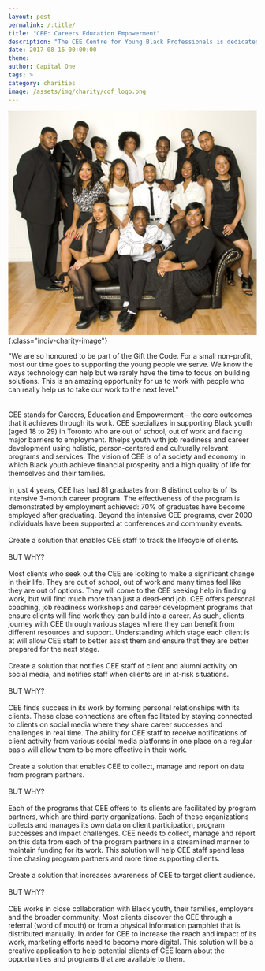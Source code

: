 ```yaml
---
layout: post
permalink: /:title/
title: "CEE: Careers Education Empowerment"
description: "The CEE Centre for Young Black Professionals is dedicated to addressing economic issues affecting Black youth in Toronto."
date: 2017-08-16 00:00:00
theme:
author: Capital One
tags: >
category: charities
image: /assets/img/charity/cof_logo.png
---
```

![CEE](/assets/img/charity/CEE_Charity_Photo.jpeg){:class="indiv-charity-image"}
<div class="flex-item">
<div id="charity-quote">
"We are so honoured to be part of the Gift the Code. For a small non-profit, most our time goes to supporting the young people we serve. We know the ways technology can help but we rarely have the time to focus on building solutions. This is an amazing opportunity for us to work with people who can really help us to take our work to the next level."
</div>
<div id="indiv-charity-content">
<br />
<br />
CEE stands for Careers, Education and Empowerment – the core outcomes that it achieves through its work. CEE specializes
 in supporting Black youth (aged 18 to 29) in Toronto who are out of school, out of work and facing major barriers to 
 employment. Ithelps youth with job readiness and career development using holistic, person-centered and culturally 
 relevant programs and services. The vision of CEE is of a society and economy in which Black youth achieve financial 
 prosperity and a high quality of life for themselves and their families. 
<br /> 
<br />
In just 4 years, CEE has had 81 graduates from 8 distinct cohorts of its intensive 3-month career program. The effectiveness of the program is demonstrated by employment achieved: 70% of graduates have become employed after graduating. Beyond the intensive CEE programs, over 2000 individuals have been supported at conferences and community events. 
<br />
<br />
Create a solution that enables CEE staff to track the lifecycle of clients.
<br />
<br />
BUT WHY?
<br />
<br />
Most clients who seek out the CEE are looking to make a significant change in their life. They are out of school, out of work and many times feel like they are out of options. They will come to the CEE seeking help in finding work, but will find much more than just a dead-end job. CEE offers personal coaching, job readiness workshops and career development programs that ensure clients will find work they can build into a career. As such, clients journey with CEE through various stages where they can benefit from different resources and support. Understanding which stage each client is at will allow CEE staff to better assist them and ensure that they are better prepared for the next stage.
<br />
<br />
Create a solution that notifies CEE staff of client and alumni activity on social media, and notifies staff when clients are in at-risk situations.
<br />
<br />
BUT WHY?
<br />
<br />
CEE finds success in its work by forming personal relationships with its clients. These close connections are often facilitated by staying connected to clients on social media where they share career successes and challenges in real time. The ability for CEE staff to receive notifications of client activity from various social media platforms in one place on a regular basis will allow them to be more effective in their work.
<br />
<br />
Create a solution that enables CEE to collect, manage and report on data from program partners.
<br />
<br />
BUT WHY?
<br />
<br />
Each of the programs that CEE offers to its clients are facilitated by program partners, which are third-party organizations. Each of these organizations collects and manages its own data on client participation, program successes and impact challenges. CEE needs to collect, manage and report on this data from each of the program partners in a streamlined manner to maintain funding for its work. This solution will help CEE staff spend less time chasing program partners and more time supporting clients.
<br />
<br />
Create a solution that increases awareness of CEE to target client audience.
<br />
<br />
BUT WHY?
<br />
<br />
CEE works in close collaboration with Black youth, their families, employers and the broader community. Most clients discover the CEE through a referral (word of mouth) or from a physical information pamphlet that is distributed manually. In order for CEE to increase the reach and impact of its work, marketing efforts need to become more digital. This solution will be a creative application to help potential clients of CEE learn about the opportunities and programs that are available to them.
<br />
<br />
</div>
</div>

